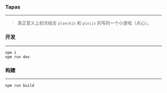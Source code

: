 ### Tapas
---
> 真正意义上初次结合 `planckjs` 和 `pixijs` 的写的一个小游戏（点心）。

### 开发
---
```
npm i
npm run dev
```

### 构建
---
```
npm run build
```